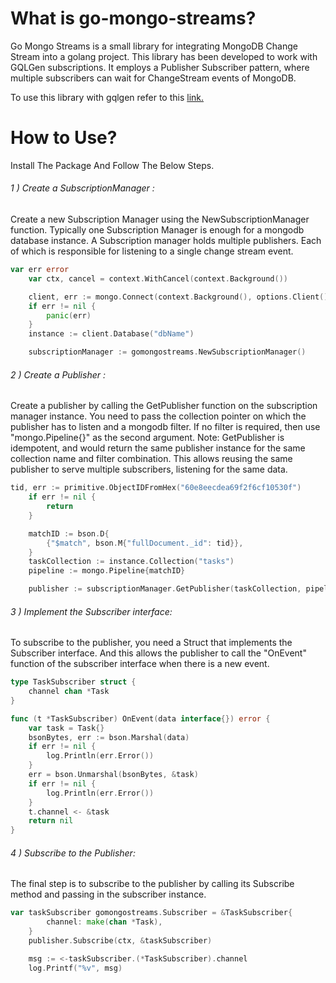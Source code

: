 # What is go-mongo-streams?
Go Mongo Streams is a small library for integrating MongoDB Change Stream into a golang project.
This library has been developed to work with GQLGen subscriptions.
It employs a Publisher Subscriber pattern, where multiple subscribers can wait for ChangeStream events of MongoDB.

To use this library with gqlgen refer to this [link.](https://github.com/lemorian/go-mongo-streams/wiki/Using-go-mongo-streams-with-GQLGen)


# How to Use?
Install The Package And Follow The Below Steps.

###### 1 ) Create a SubscriptionManager :
Create a new Subscription Manager using the NewSubscriptionManager function. Typically one Subscription Manager is enough for a mongodb database instance.
A Subscription manager holds multiple publishers. Each of which is responsible for listening to a single change stream event.
```go
var err error
	var ctx, cancel = context.WithCancel(context.Background())

	client, err := mongo.Connect(context.Background(), options.Client().ApplyURI("dbURI").SetMaxPoolSize(1).SetConnectTimeout(15*time.Second))
	if err != nil {
		panic(err)
	}
	instance := client.Database("dbName")

	subscriptionManager := gomongostreams.NewSubscriptionManager()
```

###### 2 ) Create a Publisher :
Create a publisher by calling the GetPublisher function on the subscription manager instance. You need to pass the collection pointer on which the publisher has to listen and a mongodb filter. If no filter is required, then use "mongo.Pipeline{}" as the second argument.
Note: GetPublisher is idempotent, and would return the same publisher instance for the same collection name and filter combination. This allows reusing the same publisher to serve multiple subscribers, listening for the same data.
```go
tid, err := primitive.ObjectIDFromHex("60e8eecdea69f2f6cf10530f")
	if err != nil {
		return
	}

	matchID := bson.D{
		{"$match", bson.M{"fullDocument._id": tid}},
	}
	taskCollection := instance.Collection("tasks")
	pipeline := mongo.Pipeline{matchID}

	publisher := subscriptionManager.GetPublisher(taskCollection, pipeline)
```
###### 3 ) Implement the Subscriber interface:
To subscribe to the publisher, you need a Struct that implements the Subscriber interface. And this allows the publisher to call the "OnEvent" function of the subscriber interface when there is a new event.

```go
type TaskSubscriber struct {
	channel chan *Task
}

func (t *TaskSubscriber) OnEvent(data interface{}) error {
	var task = Task{}
	bsonBytes, err := bson.Marshal(data)
	if err != nil {
		log.Println(err.Error())
	}
	err = bson.Unmarshal(bsonBytes, &task)
	if err != nil {
		log.Println(err.Error())
	}
	t.channel <- &task
	return nil
}
```
###### 4 ) Subscribe to the Publisher:
The final step is to subscribe to the publisher by calling its Subscribe method and passing in the subscriber instance.
```go
var taskSubscriber gomongostreams.Subscriber = &TaskSubscriber{
		channel: make(chan *Task),
	}
	publisher.Subscribe(ctx, &taskSubscriber)

	msg := <-taskSubscriber.(*TaskSubscriber).channel
	log.Printf("%v", msg)
```


